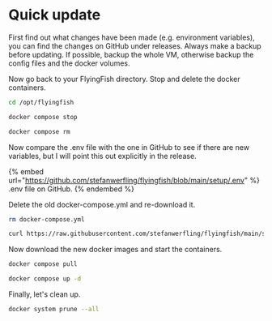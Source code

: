# Quick update

First find out what changes have been made (e.g. environment variables), you can find the changes on GitHub under releases. Always make a backup before updating. If possible, backup the whole VM, otherwise backup the config files and the docker volumes.



Now go back to your FlyingFish directory. Stop and delete the docker containers.

```sh
cd /opt/flyingfish
```

```sh
docker compose stop
```

```sh
docker compose rm
```

Now compare the .env file with the one in GitHub to see if there are new variables, but I will point this out explicitly in the release.

{% embed url="https://github.com/stefanwerfling/flyingfish/blob/main/setup/.env" %}
.env file on GitHub.
{% endembed %}

Delete the old docker-compose.yml and re-download it.

```sh
rm docker-compose.yml
```

```sh
curl https://raw.githubusercontent.com/stefanwerfling/flyingfish/main/setup/docker-compose.yml -o docker-compose.yml
```

Now download the new docker images and start the containers.

```sh
docker compose pull
```

```sh
docker compose up -d
```

Finally, let's clean up.

```sh
docker system prune --all
```
